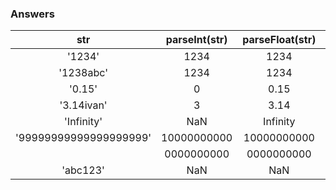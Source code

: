 ### Answers

| str                    | parseInt(str) | parseFloat(str) | Number(str) | +str        | str &#124; 0 |
|:----------------------:|:-------------:|:---------------:|:-----------:|:-----------:|:------------:|
| '1234'                 | 1234          | 1234            | 1234        | 1234        | 1234         |
| '1238abc'              | 1234          | 1234            | NaN         | NaN         | 0            |
| '0.15'                 | 0             | 0.15            | 0.15        | 0.15        | 0            |
| '3.14ivan'             | 3             | 3.14            | NaN         | NaN         | 0            |
| 'Infinity'             | NaN           | Infinity        | Infinity    | Infinity    | 0            |
| '99999999999999999999' | 10000000000   | 10000000000     | 10000000000 | 10000000000 | 1661992960   |
|                        |  0000000000   |  0000000000     |  0000000000 |  0000000000 |              |
| 'abc123'               | NaN           | NaN             | NaN         | NaN         | 0            |